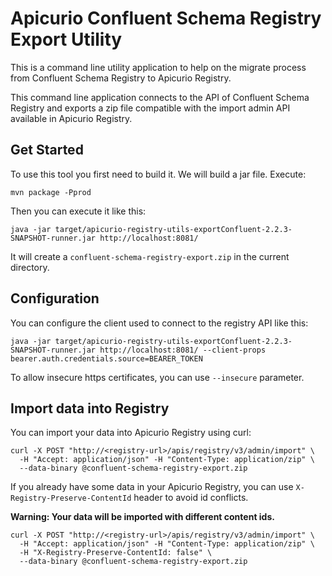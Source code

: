 # Apicurio Confluent Schema Registry Export Utility

This is a command line utility application to help on the migrate process from Confluent Schema Registry to Apicurio Registry.

This command line application connects to the API of Confluent Schema Registry and exports a zip file compatible with the import admin API available in Apicurio Registry.

## Get Started

To use this tool you first need to build it. We will build a jar file. Execute:
```
mvn package -Pprod
```

Then you can execute it like this:
```
java -jar target/apicurio-registry-utils-exportConfluent-2.2.3-SNAPSHOT-runner.jar http://localhost:8081/
```
It will create a `confluent-schema-registry-export.zip` in the current directory.

## Configuration

You can configure the client used to connect to the registry API like this:
```
java -jar target/apicurio-registry-utils-exportConfluent-2.2.3-SNAPSHOT-runner.jar http://localhost:8081/ --client-props bearer.auth.credentials.source=BEARER_TOKEN
```

To allow insecure https certificates, you can use `--insecure` parameter.

## Import data into Registry

You can import your data into Apicurio Registry using curl:
```
curl -X POST "http://<registry-url>/apis/registry/v3/admin/import" \
  -H "Accept: application/json" -H "Content-Type: application/zip" \
  --data-binary @confluent-schema-registry-export.zip
```

If you already have some data in your Apicurio Registry, you can use `X-Registry-Preserve-ContentId` header to avoid id conflicts.

**Warning: Your data will be imported with different content ids.**
```
curl -X POST "http://<registry-url>/apis/registry/v3/admin/import" \
  -H "Accept: application/json" -H "Content-Type: application/zip" \
  -H "X-Registry-Preserve-ContentId: false" \
  --data-binary @confluent-schema-registry-export.zip
```

